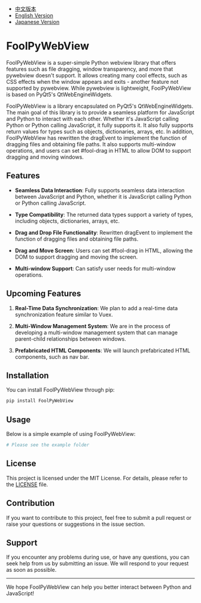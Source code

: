 - [中文版本](README.md)
- [English Version](README_EN.md)
- [Japanese Version](README_JP.md)

# FoolPyWebView

FoolPyWebView is a super-simple Python webview library that offers features such as file dragging, window transparency, and more that pywebview doesn't support. It allows creating many cool effects, such as CSS effects when the window appears and exits - another feature not supported by pywebview. While pywebview is lightweight, FoolPyWebView is based on PyQt5's QtWebEngineWidgets.

FoolPyWebView is a library encapsulated on PyQt5's QtWebEngineWidgets. The main goal of this library is to provide a seamless platform for JavaScript and Python to interact with each other. Whether it's JavaScript calling Python or Python calling JavaScript, it fully supports it. It also fully supports return values for types such as objects, dictionaries, arrays, etc. In addition, FoolPyWebView has rewritten the dragEvent to implement the function of dragging files and obtaining file paths. It also supports multi-window operations, and users can set #fool-drag in HTML to allow DOM to support dragging and moving windows.

## Features

- **Seamless Data Interaction**: Fully supports seamless data interaction between JavaScript and Python, whether it is JavaScript calling Python or Python calling JavaScript.

- **Type Compatibility**: The returned data types support a variety of types, including objects, dictionaries, arrays, etc.

- **Drag and Drop File Functionality**: Rewritten dragEvent to implement the function of dragging files and obtaining file paths.

- **Drag and Move Screen**: Users can set #fool-drag in HTML, allowing the DOM to support dragging and moving the screen.

- **Multi-window Support**: Can satisfy user needs for multi-window operations.

## Upcoming Features

1. **Real-Time Data Synchronization**: We plan to add a real-time data synchronization feature similar to Vuex.

2. **Multi-Window Management System**: We are in the process of developing a multi-window management system that can manage parent-child relationships between windows.

3. **Prefabricated HTML Components**: We will launch prefabricated HTML components, such as nav bar.

## Installation

You can install FoolPyWebView through pip:

```bash
pip install FoolPyWebView
```

## Usage

Below is a simple example of using FoolPyWebView:

```python
# Please see the example folder
```

## License

This project is licensed under the MIT License. For details, please refer to the [LICENSE](LICENSE) file.

## Contribution

If you want to contribute to this project, feel free to submit a pull request or raise your questions or suggestions in the issue section.

## Support

If you encounter any problems during use, or have any questions, you can seek help from us by submitting an issue. We will respond to your request as soon as possible.

---

We hope FoolPyWebView can help you better interact between Python and JavaScript!